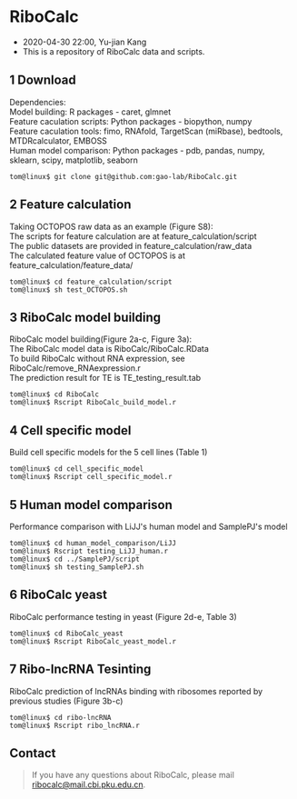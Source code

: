 RiboCalc
====

* 2020-04-30 22:00, Yu-jian Kang
* This is a repository of RiboCalc data and scripts.

1 Download
----
Dependencies:<br>
Model building: R packages - caret, glmnet<br>
Feature caculation scripts: Python packages - biopython, numpy<br>
Feature caculation tools: fimo, RNAfold, TargetScan (miRbase), bedtools, MTDRcalculator, EMBOSS<br>
Human model comparison: Python packages - pdb, pandas, numpy, sklearn, scipy, matplotlib, seaborn


	tom@linux$ git clone git@github.com:gao-lab/RiboCalc.git
  
2 Feature calculation
----
Taking OCTOPOS raw data as an example (Figure S8):<br>
The scripts for feature calculation are at feature_calculation/script<br>
The public datasets are provided in feature_calculation/raw_data<br>
The calculated feature value of OCTOPOS is at feature_calculation/feature_data/

	tom@linux$ cd feature_calculation/script
	tom@linux$ sh test_OCTOPOS.sh

3 RiboCalc model building
----
RiboCalc model building(Figure 2a-c, Figure 3a):<br>
The RiboCalc model data is RiboCalc/RiboCalc.RData<br>
To build RiboCalc without RNA expression, see RiboCalc/remove_RNAexpression.r<br>
The prediction result for TE is TE_testing_result.tab

	tom@linux$ cd RiboCalc
	tom@linux$ Rscript RiboCalc_build_model.r

4 Cell specific model
----
Build cell specific models for the 5 cell lines (Table 1)

	tom@linux$ cd cell_specific_model
	tom@linux$ Rscript cell_specific_model.r

**5 Human model comparison**
---
Performance comparison with LiJJ's human model and SamplePJ's model
	
	tom@linux$ cd human_model_comparison/LiJJ
	tom@linux$ Rscript testing_LiJJ_human.r
	tom@linux$ cd ../SamplePJ/script
	tom@linux$ sh testing_SamplePJ.sh

6 RiboCalc yeast
----
RiboCalc performance testing in yeast (Figure 2d-e, Table 3)

	tom@linux$ cd RiboCalc_yeast
	tom@linux$ Rscript RiboCalc_yeast_model.r

7 Ribo-lncRNA Tesinting
----
RiboCalc prediction of lncRNAs binding with ribosomes reported by previous studies (Figure 3b-c)

	tom@linux$ cd ribo-lncRNA
	tom@linux$ Rscript ribo_lncRNA.r


Contact
----
>If you have any questions about RiboCalc, please mail ribocalc@mail.cbi.pku.edu.cn.

